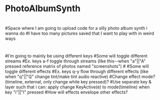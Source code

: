 # PhotoAlbumSynth
#
#
#
#Space where I am going to upload code for a silly photo album synth i wanna do
#I have too many pictures saved that I want to play with in weird ways
#
#I'm going to mainly be using different keys
#Some will toggle different streams
    #Ex. keys a-f toggle through streams (like this--when "a"||"A" pressed reference matrix of photos named "screenshots")
    #
#Some will toggle different effects
    #Ex. keys q-y flow through different effects (like when "q"||"Q" change tint/make tint audio reactive)
    #Change effect mode? (timeline, external, only change while key pressed)?
      #Use separate key & layer such that i can: apply change KeyActive(e) to mode(timeline) when key "i"||"I" pressed
#How will effects envelope other effects?
   
